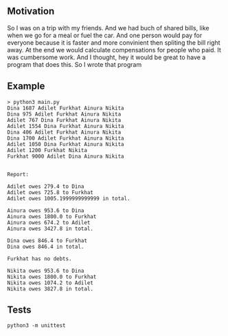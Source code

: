 ## Motivation
So I was on a trip with my friends. And we had buch of shared bills, like when we go for a meal or fuel the car. And one person would pay for everyone because it is faster and more convinient then spliting the bill right away. At the end we would calculate compensations for people who paid. It was cumbersome work. And I thought, hey it would be great to have a program that does this. So I wrote that program 

## Example

```
> python3 main.py
Dina 1687 Adilet Furkhat Ainura Nikita
Dina 975 Adilet Furkhat Ainura Nikita
Adilet 767 Dina Furkhat Ainura Nikita
Adilet 1554 Dina Furkhat Ainura Nikita
Dina 406 Adilet Furkhat Ainura Nikita
Dina 1700 Adilet Furkhat Ainura Nikita
Adilet 1050 Dina Furkhat Ainura Nikita
Adilet 1200 Furkhat Nikita
Furkhat 9000 Adilet Dina Ainura Nikita


Report:

Adilet owes 279.4 to Dina
Adilet owes 725.8 to Furkhat
Adilet owes 1005.1999999999999 in total.

Ainura owes 953.6 to Dina
Ainura owes 1800.0 to Furkhat
Ainura owes 674.2 to Adilet
Ainura owes 3427.8 in total.

Dina owes 846.4 to Furkhat
Dina owes 846.4 in total.

Furkhat has no debts.

Nikita owes 953.6 to Dina
Nikita owes 1800.0 to Furkhat
Nikita owes 1074.2 to Adilet
Nikita owes 3827.8 in total.
```

## Tests

```
python3 -m unittest
```

